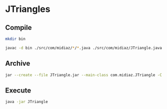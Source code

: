 # JTriangles

## Compile

```sh
mkdir bin
```

```sh
javac -d bin ./src/com/midiaz/*/*.java ./src/com/midiaz/JTriangle.java
```

## Archive

```sh
jar --create --file JTriangle.jar --main-class com.midiaz.JTriangle -C bin com
```

## Execute

```sh
java -jar JTriangle
```
